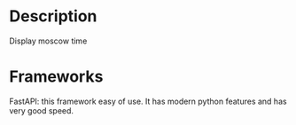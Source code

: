 # Description
Display moscow time

# Frameworks
FastAPI: this framework easy of use. It has modern python features and has very good speed.